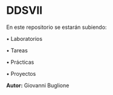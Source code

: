 # DDSVII

En este repositorio se estarán subiendo:

• Laboratorios

• Tareas

• Prácticas

• Proyectos


**Autor:** Giovanni Buglione
